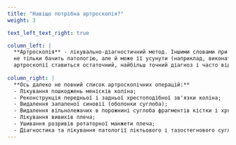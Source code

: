 ```yaml
---
title: "Навіщо потрібна артроскопія?"
weight: 3

text_left_text_right: true

column_left: |
  **Артроскопія** - лікувально-діагностичний метод. Іншими словами при артроскопії (на відміну від МРТ, наприклад) лікар 
  не тільки бачить патологію, але й може її усунути (наприклад, виконати ушивання розриву зв'язки). За допомогою 
  артроскопії ставиться остаточний, найбільш точний діагноз і часто відразу ж проводиться коригування виявленої патології.
  
column_right: |
  **Ось далеко не повний список артроскопічних операцій:**
  - Лікування пошкоджень менісків коліна; 
  - Реконструкція передньої і задньої хрестоподібної зв'язки коліна;
  - Видалення запаленої синовії (оболонки суглоба); 
  - Видалення вільнолежачих в порожнині суглоба фрагментів кістки і хряща; 
  - Лікування вивихів плеча; 
  - Ушивання розривів ротаторної манжети плеча; 
  - Діагностика та лікування патології ліктьового і тазостегнового суглобів;
---
```

